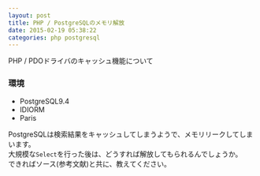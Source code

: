 ```yaml
---
layout: post
title: PHP / PostgreSQLのメモリ解放
date: 2015-02-19 05:38:22
categories: php postgresql
---
```

<p>PHP / PDOドライバのキャッシュ機能について</p>

<h3>環境</h3>

<ul>
<li>PostgreSQL9.4</li>
<li>IDIORM</li>
<li>Paris</li>
</ul>

<p>PostgreSQLは検索結果をキャッシュしてしまうようで、メモリリークしてしまいます。<br>
大規模な<code>Select</code>を行った後は、どうすれば解放してもられるんでしょうか。<br>
できればソース(参考文献)と共に、教えてください。</p>
